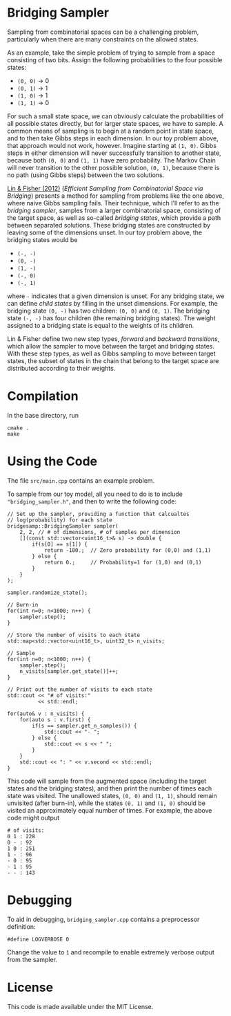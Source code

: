 Bridging Sampler
================

Sampling from combinatorial spaces can be a challenging problem, particularly
when there are many constraints on the allowed states.

As an example, take the simple problem of trying to sample from a space
consisting of two bits. Assign the following probabilities to the four possible
states:

* `(0, 0)` -> 0
* `(0, 1)` -> 1
* `(1, 0)` -> 1
* `(1, 1)` -> 0

For such a small state space, we can obviously calculate the probabilities
of all possible states directly, but for larger state spaces, we have to
sample. A common means of sampling is to begin at a random point in state
space, and to then take Gibbs steps in each dimension. In our toy problem
above, that approach would not work, however. Imagine starting at `(1, 0)`.
Gibbs steps in either dimension will never successfully transition to
another state, because both `(0, 0)` and `(1, 1)` have zero probability.
The Markov Chain will never transition to the other possible solution,
`(0, 1)`, because there is no path (using Gibbs steps) between the two
solutions.

[Lin & Fisher (2012)](http://proceedings.mlr.press/v22/lin12.html)
(*Efficient Sampling from Combinatorial Space via Bridging*) presents a
method for sampling from problems like the one above, where naive
Gibbs sampling fails. Their technique, which I'll refer to as the
*bridging sampler*, samples from a larger combinatorial space, consisting
of the target space, as well as so-called *bridging states*, which
provide a path between separated solutions. These bridging states are
constructed by leaving some of the dimensions unset. In our toy problem
above, the bridging states would be

* `(-, -)`
* `(0, -)`
* `(1, -)`
* `(-, 0)`
* `(-, 1)`

where `-` indicates that a given dimension is unset. For any bridging
state, we can define *child states* by filling in the unset dimensions.
For example, the bridging state `(0, -)` has two children: `(0, 0)` and
`(0, 1)`. The bridging state `(-, -)` has four children (the remaining
bridging states). The weight assigned to a bridging state is equal to the
weights of its children.

Lin & Fisher define two new step types, *forward* and *backward transitions*,
which allow the sampler to move between the target and bridging states.
With these step types, as well as Gibbs sampling to move between target states,
the subset of states in the chain that belong to the target space are
distributed according to their weights.


Compilation
===========

In the base directory, run

    cmake .
    make


Using the Code
==============

The file `src/main.cpp` contains an example problem.

To sample from our toy model, all you need to do is to include
`"bridging_sampler.h"`, and then to write the following code:

    // Set up the sampler, providing a function that calcualtes
    // log(probability) for each state
    bridgesamp::BridgingSampler sampler(
        2, 2, // # of dimensions, # of samples per dimension
        [](const std::vector<uint16_t>& s) -> double {
            if(s[0] == s[1]) {
                return -100.;  // Zero probability for (0,0) and (1,1)
            } else {
                return 0.;     // Probability=1 for (1,0) and (0,1)
            }
        }
    );
    
    sampler.randomize_state();
    
    // Burn-in
    for(int n=0; n<1000; n++) {
        sampler.step();
    }
    
    // Store the number of visits to each state
    std::map<std::vector<uint16_t>, uint32_t> n_visits;
    
    // Sample
    for(int n=0; n<1000; n++) {
        sampler.step();
        n_visits[sampler.get_state()]++;
    }

    // Print out the number of visits to each state
    std::cout << "# of visits:"
              << std::endl;
    
    for(auto& v : n_visits) {
        for(auto s : v.first) {
            if(s == sampler.get_n_samples()) {
                std::cout << "- ";
            } else {
                std::cout << s << " ";
            }
        }
        std::cout << ": " << v.second << std::endl;
    }

This code will sample from the augmented space (including the target states
and the bridging states), and then print the number of times each state was
visited. The unallowed states, `(0, 0)` and `(1, 1)`, should remain unvisited
(after burn-in), while the states `(0, 1)` and `(1, 0)` should be visited
an approximately equal number of times. For example, the above code might
output

    # of visits:
    0 1 : 228
    0 - : 92
    1 0 : 251
    1 - : 96
    - 0 : 95
    - 1 : 95
    - - : 143


Debugging
=========

To aid in debugging, `bridging_sampler.cpp` contains a preprocessor definition:

    #define LOGVERBOSE 0

Change the value to `1` and recompile to enable extremely verbose output from
the sampler.


License
=======

This code is made available under the MIT License.
